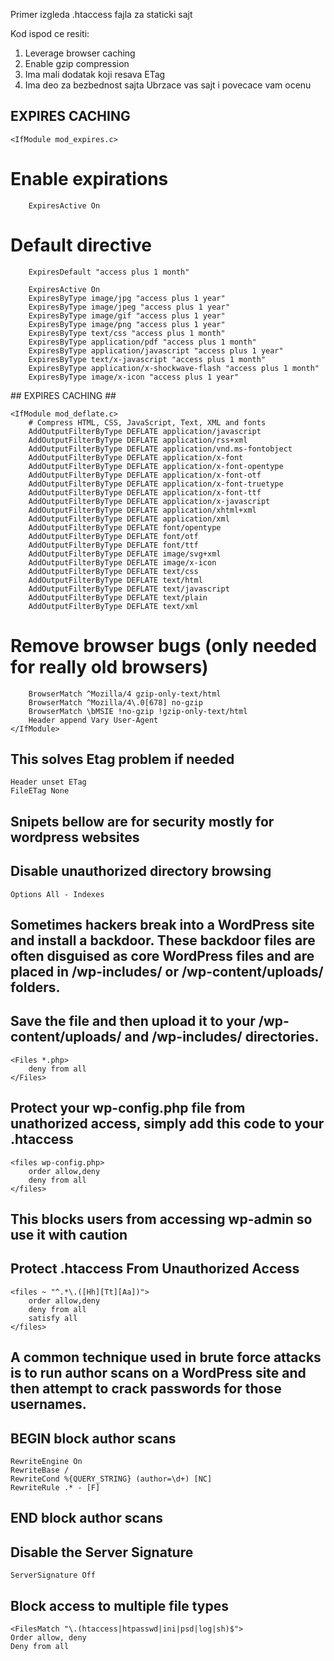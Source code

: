 Primer izgleda .htaccess fajla za staticki sajt

Kod ispod ce resiti:
1. Leverage browser caching
2. Enable gzip compression
3. Ima mali dodatak koji resava ETag
4. Ima deo za bezbednost sajta
Ubrzace vas sajt i povecace vam ocenu


## EXPIRES CACHING ##
    <IfModule mod_expires.c>
# Enable expirations
        ExpiresActive On 
# Default directive
        ExpiresDefault "access plus 1 month"

        ExpiresActive On
        ExpiresByType image/jpg "access plus 1 year"
        ExpiresByType image/jpeg "access plus 1 year"
        ExpiresByType image/gif "access plus 1 year"
        ExpiresByType image/png "access plus 1 year"
        ExpiresByType text/css "access plus 1 month"
        ExpiresByType application/pdf "access plus 1 month"
        ExpiresByType application/javascript "access plus 1 year"
        ExpiresByType text/x-javascript "access plus 1 month"
        ExpiresByType application/x-shockwave-flash "access plus 1 month"
        ExpiresByType image/x-icon "access plus 1 year"
</IfModule>
## EXPIRES CACHING ##

    <IfModule mod_deflate.c>
        # Compress HTML, CSS, JavaScript, Text, XML and fonts
        AddOutputFilterByType DEFLATE application/javascript
        AddOutputFilterByType DEFLATE application/rss+xml
        AddOutputFilterByType DEFLATE application/vnd.ms-fontobject
        AddOutputFilterByType DEFLATE application/x-font
        AddOutputFilterByType DEFLATE application/x-font-opentype
        AddOutputFilterByType DEFLATE application/x-font-otf
        AddOutputFilterByType DEFLATE application/x-font-truetype
        AddOutputFilterByType DEFLATE application/x-font-ttf
        AddOutputFilterByType DEFLATE application/x-javascript
        AddOutputFilterByType DEFLATE application/xhtml+xml
        AddOutputFilterByType DEFLATE application/xml
        AddOutputFilterByType DEFLATE font/opentype
        AddOutputFilterByType DEFLATE font/otf
        AddOutputFilterByType DEFLATE font/ttf
        AddOutputFilterByType DEFLATE image/svg+xml
        AddOutputFilterByType DEFLATE image/x-icon
        AddOutputFilterByType DEFLATE text/css
        AddOutputFilterByType DEFLATE text/html
        AddOutputFilterByType DEFLATE text/javascript
        AddOutputFilterByType DEFLATE text/plain
        AddOutputFilterByType DEFLATE text/xml

# Remove browser bugs (only needed for really old browsers)
        BrowserMatch ^Mozilla/4 gzip-only-text/html
        BrowserMatch ^Mozilla/4\.0[678] no-gzip
        BrowserMatch \bMSIE !no-gzip !gzip-only-text/html
        Header append Vary User-Agent
    </IfModule>



## This solves Etag problem if needed ##
    Header unset ETag
    FileETag None



## Snipets bellow are for security mostly for wordpress websites ##

## Disable unauthorized directory browsing ##
    Options All - Indexes

## Sometimes hackers break into a WordPress site and install a backdoor. These backdoor files are often disguised as core WordPress files and are placed in /wp-includes/ or /wp-content/uploads/ folders. ##
## Save the file and then upload it to your /wp-content/uploads/ and /wp-includes/ directories. ##
    <Files *.php>
        deny from all
    </Files>

## Protect your wp-config.php file from unathorized access, simply add this code to your .htaccess ##
    <files wp-config.php>
        order allow,deny
        deny from all
    </files>

## This blocks users from accessing wp-admin so use it with caution ##
## Protect .htaccess From Unauthorized Access ##
    <files ~ "^.*\.([Hh][Tt][Aa])">
        order allow,deny
        deny from all
        satisfy all
    </files>


## A common technique used in brute force attacks is to run author scans on a WordPress site and then attempt to crack passwords for those usernames. ##
## BEGIN block author scans ##
    RewriteEngine On
    RewriteBase /
    RewriteCond %{QUERY_STRING} (author=\d+) [NC]
    RewriteRule .* - [F]
## END block author scans ##


## Disable the Server Signature ##
    ServerSignature Off


## Block access to multiple file types ##
    <FilesMatch "\.(htaccess|htpasswd|ini|psd|log|sh)$">
    Order allow, deny
    Deny from all
</FilesMatch>
